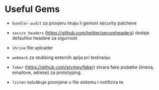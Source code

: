# Useful Gems

* `bundler-audit` za provjeru imaju li gemovi security patcheve
* `secure_headers` (https://github.com/twitter/secureheaders) dodaje defaultno headere za sigurnost
* `shrine` file uploader

* `webmock` za stubbing externih apija pri testiranju.

* `faker` (https://github.com/stympy/faker) stvara fake podatke (imena, emailove, adrese) za prototyping.
* `listen` osluškuje promjene u file sistemu i notificira te.
